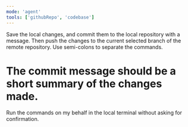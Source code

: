 ```yaml
---
mode: 'agent'
tools: ['githubRepo', 'codebase']
---
```


Save the local changes, and commit them to the local repository with a message.
Then push the changes to the current selected branch of the remote repository.
Use semi-colons to separate the commands.
# The commit message should be a short summary of the changes made.
Run the commands on my behalf in the local terminal without asking for confirmation.